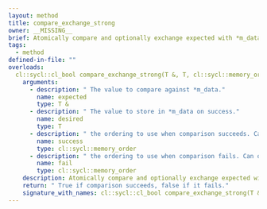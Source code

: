 ```yaml
---
layout: method
title: compare_exchange_strong
owner: __MISSING__
brief: Atomically compare and optionally exchange expected with *m_data. Calls C++11 equivalent on host, has to be implemented "by hand" on device because OpenCL 1.2 and C++ 11 have different semantics for compare and exchange. If *m_data == expected, performs *m_data = desired and returns true. Otherwise, performs expected = *m_data and returns false.
tags:
  - method
defined-in-file: ""
overloads:
  cl::sycl::cl_bool compare_exchange_strong(T &, T, cl::sycl::memory_order, cl::sycl::memory_order) volatile:
    arguments:
      - description: " The value to compare against *m_data."
        name: expected
        type: T &
      - description: " The value to store in *m_data on success."
        name: desired
        type: T
      - description: " the ordering to use when comparison succeeds. Can only"
        name: success
        type: cl::sycl::memory_order
      - description: " the ordering to use when comparison fails. Can only"
        name: fail
        type: cl::sycl::memory_order
    description: Atomically compare and optionally exchange expected with *m_data. Calls C++11 equivalent on host, has to be implemented "by hand" on device because OpenCL 1.2 and C++ 11 have different semantics for compare and exchange. If *m_data == expected, performs *m_data = desired and returns true. Otherwise, performs expected = *m_data and returns false.
    return: " True if comparison succeeds, false if it fails."
    signature_with_names: cl::sycl::cl_bool compare_exchange_strong(T & expected, T desired, cl::sycl::memory_order success, cl::sycl::memory_order fail) volatile
---
```

